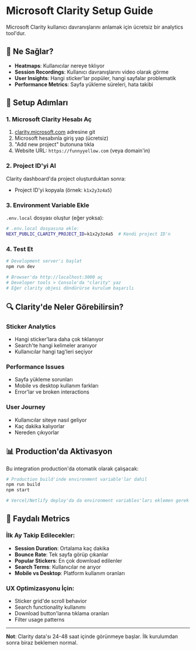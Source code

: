 # Microsoft Clarity Setup Guide

Microsoft Clarity kullanıcı davranışlarını anlamak için ücretsiz bir analytics tool'dur.

## 🎯 Ne Sağlar?

- **Heatmaps**: Kullanıcılar nereye tıklıyor
- **Session Recordings**: Kullanıcı davranışlarını video olarak görme  
- **User Insights**: Hangi sticker'lar popüler, hangi sayfalar problematik
- **Performance Metrics**: Sayfa yükleme süreleri, hata takibi

## 🚀 Setup Adımları

### 1. Microsoft Clarity Hesabı Aç

1. [clarity.microsoft.com](https://clarity.microsoft.com) adresine git
2. Microsoft hesabınla giriş yap (ücretsiz)
3. "Add new project" butonuna tıkla
4. Website URL: `https://funnyyellow.com` (veya domain'in)

### 2. Project ID'yi Al

Clarity dashboard'da project oluşturduktan sonra:
- Project ID'yi kopyala (örnek: `k1x2y3z4a5`)

### 3. Environment Variable Ekle

`.env.local` dosyası oluştur (eğer yoksa):

```bash
# .env.local dosyasına ekle:
NEXT_PUBLIC_CLARITY_PROJECT_ID=k1x2y3z4a5  # Kendi project ID'n
```

### 4. Test Et

```bash
# Development server'ı başlat
npm run dev

# Browser'da http://localhost:3000 aç
# Developer tools > Console'da "clarity" yaz
# Eğer clarity objesi döndürürse kurulum başarılı
```

## 🔍 Clarity'de Neler Görebilirsin?

### Sticker Analytics
- Hangi sticker'lara daha çok tıklanıyor
- Search'te hangi kelimeler aranıyor  
- Kullanıcılar hangi tag'leri seçiyor

### Performance Issues
- Sayfa yükleme sorunları
- Mobile vs desktop kullanım farkları
- Error'lar ve broken interactions

### User Journey
- Kullanıcılar siteye nasıl geliyor
- Kaç dakika kalıyorlar
- Nereden çıkıyorlar

## 📊 Production'da Aktivasyon

Bu integration production'da otomatik olarak çalışacak:

```bash
# Production build'inde environment variable'lar dahil
npm run build
npm start

# Vercel/Netlify deploy'da da environment variables'ları eklemen gerek
```

## 🎯 Faydalı Metrics

### İlk Ay Takip Edilecekler:
- **Session Duration**: Ortalama kaç dakika
- **Bounce Rate**: Tek sayfa görüp çıkanlar  
- **Popular Stickers**: En çok download edilenler
- **Search Terms**: Kullanıcılar ne arıyor
- **Mobile vs Desktop**: Platform kullanım oranları

### UX Optimizasyonu İçin:
- Sticker grid'de scroll behavior
- Search functionality kullanımı
- Download button'larına tıklama oranları
- Filter usage patterns

---

**Not**: Clarity data'sı 24-48 saat içinde görünmeye başlar. İlk kurulumdan sonra biraz beklemen normal.